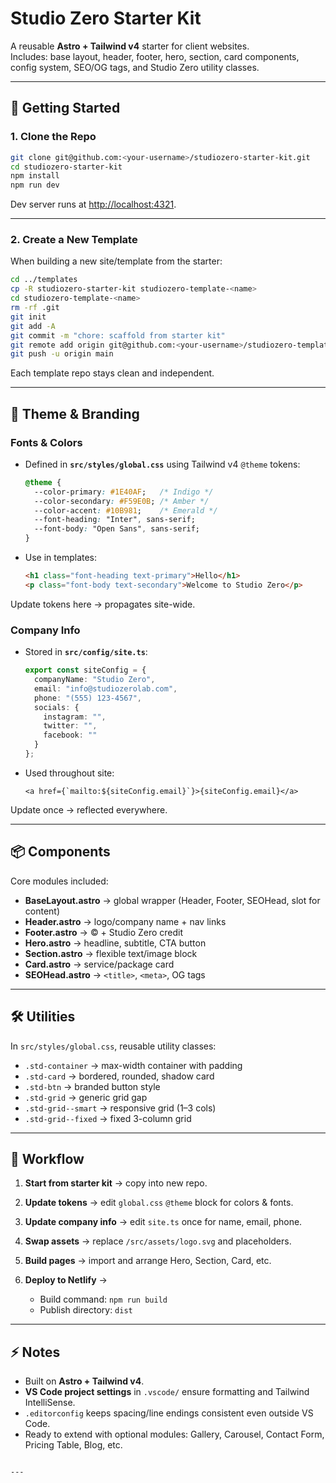 # Studio Zero Starter Kit

A reusable **Astro + Tailwind v4** starter for client websites.  
Includes: base layout, header, footer, hero, section, card components, config system, SEO/OG tags, and Studio Zero utility classes.

---

## 🚀 Getting Started

### 1. Clone the Repo
```bash
git clone git@github.com:<your-username>/studiozero-starter-kit.git
cd studiozero-starter-kit
npm install
npm run dev
````

Dev server runs at [http://localhost:4321](http://localhost:4321).

---

### 2. Create a New Template

When building a new site/template from the starter:

```bash
cd ../templates
cp -R studiozero-starter-kit studiozero-template-<name>
cd studiozero-template-<name>
rm -rf .git
git init
git add -A
git commit -m "chore: scaffold from starter kit"
git remote add origin git@github.com:<your-username>/studiozero-template-<name>.git
git push -u origin main
```

Each template repo stays clean and independent.

---

## 🎨 Theme & Branding

### Fonts & Colors

* Defined in **`src/styles/global.css`** using Tailwind v4 `@theme` tokens:

  ```css
  @theme {
    --color-primary: #1E40AF;   /* Indigo */
    --color-secondary: #F59E0B; /* Amber */
    --color-accent: #10B981;    /* Emerald */
    --font-heading: "Inter", sans-serif;
    --font-body: "Open Sans", sans-serif;
  }
  ```
* Use in templates:

  ```html
  <h1 class="font-heading text-primary">Hello</h1>
  <p class="font-body text-secondary">Welcome to Studio Zero</p>
  ```

Update tokens here → propagates site-wide.

### Company Info

* Stored in **`src/config/site.ts`**:

  ```ts
  export const siteConfig = {
    companyName: "Studio Zero",
    email: "info@studiozerolab.com",
    phone: "(555) 123-4567",
    socials: {
      instagram: "",
      twitter: "",
      facebook: ""
    }
  };
  ```
* Used throughout site:

  ```astro
  <a href={`mailto:${siteConfig.email}`}>{siteConfig.email}</a>
  ```

Update once → reflected everywhere.

---

## 📦 Components

Core modules included:

* **BaseLayout.astro** → global wrapper (Header, Footer, SEOHead, slot for content)
* **Header.astro** → logo/company name + nav links
* **Footer.astro** → © + Studio Zero credit
* **Hero.astro** → headline, subtitle, CTA button
* **Section.astro** → flexible text/image block
* **Card.astro** → service/package card
* **SEOHead.astro** → `<title>`, `<meta>`, OG tags

---

## 🛠 Utilities

In `src/styles/global.css`, reusable utility classes:

* `.std-container` → max-width container with padding
* `.std-card` → bordered, rounded, shadow card
* `.std-btn` → branded button style
* `.std-grid` → generic grid gap
* `.std-grid--smart` → responsive grid (1–3 cols)
* `.std-grid--fixed` → fixed 3-column grid

---

## 📑 Workflow

1. **Start from starter kit** → copy into new repo.
2. **Update tokens** → edit `global.css` `@theme` block for colors & fonts.
3. **Update company info** → edit `site.ts` once for name, email, phone.
4. **Swap assets** → replace `/src/assets/logo.svg` and placeholders.
5. **Build pages** → import and arrange Hero, Section, Card, etc.
6. **Deploy to Netlify** →

   * Build command: `npm run build`
   * Publish directory: `dist`

---

## ⚡ Notes

* Built on **Astro + Tailwind v4**.
* **VS Code project settings** in `.vscode/` ensure formatting and Tailwind IntelliSense.
* `.editorconfig` keeps spacing/line endings consistent even outside VS Code.
* Ready to extend with optional modules: Gallery, Carousel, Contact Form, Pricing Table, Blog, etc.

```

---
